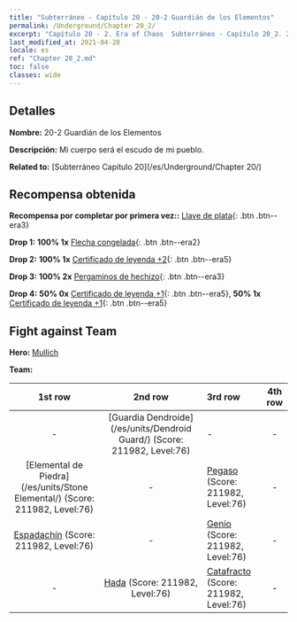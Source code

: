 ```yaml
---
title: "Subterráneo - Capítulo 20 - 20-2 Guardián de los Elementos"
permalink: /Underground/Chapter 20_2/
excerpt: "Capítulo 20 - 2. Era of Chaos  Subterráneo - Capítulo 20_2. 20-2 Guardián de los Elementos"
last_modified_at: 2021-04-28
locale: es
ref: "Chapter 20_2.md"
toc: false
classes: wide
---
```


## Detalles

 **Nombre:** 20-2 Guardián de los Elementos

 **Descripción:** Mi cuerpo será el escudo de mi pueblo.

 **Related to:** [Subterráneo Capítulo 20](/es/Underground/Chapter 20/)

## Recompensa obtenida

 **Recompensa por completar por primera vez::** [Llave de plata](/ItemsES/con_693/){: .btn .btn--era3}

 **Drop 1:** **100% 1x** [Flecha congelada](/ItemsES/her_431/){: .btn .btn--era2}

 **Drop 2:** **100% 1x** [Certificado de leyenda +2](/ItemsES/mat_81/){: .btn .btn--era5}

 **Drop 3:** **100% 2x** [Pergaminos de hechizo](/ItemsES/con_694/){: .btn .btn--era3}

 **Drop 4:** **50% 0x** [Certificado de leyenda +1](/ItemsES/mat_74/){: .btn .btn--era5}, **50% 1x** [Certificado de leyenda +1](/ItemsES/mat_74/){: .btn .btn--era5}


## Fight against Team
 **Hero:** [Mullich](/es/heroes/Mullich/)

 **Team:**


  | 1st row | 2nd row | 3rd row | 4th row |
  |:----:|:----:|:----|:----:|
  | - | [Guardia Dendroide](/es/units/Dendroid Guard/) (Score: 211982, Level:76)  | - | - |
  | [Elemental de Piedra](/es/units/Stone Elemental/) (Score: 211982, Level:76)  | - | [Pegaso](/es/units/Pegasus/) (Score: 211982, Level:76)  | - |
  | [Espadachín](/es/units/Swordsman/) (Score: 211982, Level:76)  | - | [Genio](/es/units/Genie/) (Score: 211982, Level:76)  | - |
  | - | [Hada](/es/units/Sprite/) (Score: 211982, Level:76)  | [Catafracto](/es/units/Cavalier/) (Score: 211982, Level:76)  | - |


